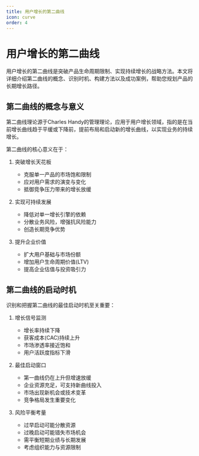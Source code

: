 ```yaml
---
title: 用户增长的第二曲线
icon: curve
order: 4
---
```


# 用户增长的第二曲线

用户增长的第二曲线是突破产品生命周期限制、实现持续增长的战略方法。本文将详细介绍第二曲线的概念、识别时机、构建方法以及成功案例，帮助您规划产品的长期增长路径。

## 第二曲线的概念与意义

第二曲线理论源于Charles Handy的管理理论，应用于用户增长领域，指的是在当前增长曲线趋于平缓或下降前，提前布局和启动新的增长曲线，以实现业务的持续增长。

第二曲线的核心意义在于：

1. 突破增长天花板
   - 克服单一产品的市场饱和限制
   - 应对用户需求的演变与变化
   - 抵御竞争压力带来的增长放缓

2. 实现可持续发展
   - 降低对单一增长引擎的依赖
   - 分散业务风险，增强抗风险能力
   - 创造长期竞争优势

3. 提升企业价值
   - 扩大用户基础与市场份额
   - 增加用户生命周期价值(LTV)
   - 提高企业估值与投资吸引力

## 第二曲线的启动时机

识别和把握第二曲线的最佳启动时机至关重要：

1. 增长信号监测
   - 增长率持续下降
   - 获客成本(CAC)持续上升
   - 市场渗透率接近饱和
   - 用户活跃度指标下滑

2. 最佳启动窗口
   - 第一曲线仍在上升但增速放缓
   - 企业资源充足，可支持新曲线投入
   - 市场出现新机会或技术变革
   - 竞争格局发生重要变化

3. 风险平衡考量
   - 过早启动可能分散资源
   - 过晚启动可能错失市场机会
   - 需平衡短期业绩与长期发展
   - 考虑组织能力与资源限制

